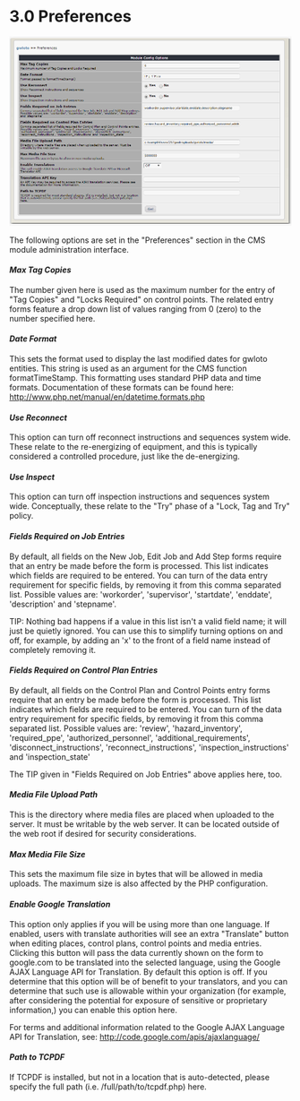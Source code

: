 # 3.0 Preferences

![](../assets/image002.png)

The following options are set in the "Preferences" section in the CMS module administration interface.

#### _**Max Tag Copies**_

The number given here is used as the maximum number for the entry of "Tag Copies" and "Locks Required" on control points. The related entry forms feature a drop down list of values ranging from 0 (zero) to the number specified here.

#### _**Date Format**_
This sets the format used to display the last modified dates for gwloto entities. This string is used as an argument for the CMS function formatTimeStamp. This formatting uses standard PHP data and time formats. Documentation of these formats can be found here:
http://www.php.net/manual/en/datetime.formats.php

#### _**Use Reconnect**_
This option can turn off reconnect instructions and sequences system wide. These relate to the re-energizing of equipment, and this is typically considered a controlled procedure, just like the de-energizing.

#### _**Use Inspect**_
This option can turn off inspection instructions and sequences system wide. Conceptually, these relate to the "Try" phase of a "Lock, Tag and Try" policy.

#### _**Fields Required on Job Entries**_
By default, all fields on the New Job, Edit Job and Add Step forms require that an entry be made before the form is processed. This list indicates which fields are required to be entered. You can turn of the data entry requirement for specific fields, by removing it from this comma separated list. Possible values are: 'workorder', 'supervisor', 'startdate', 'enddate', 'description' and 'stepname'.

TIP: Nothing bad happens if a value in this list isn't a valid field name; it will just be quietly ignored. You can use this to simplify turning options on and off, for example, by adding an 'x' to the front of a field name instead of completely removing it.

#### _**Fields Required on Control Plan Entries**_
By default, all fields on the Control Plan and Control Points entry forms require that an entry be made before the form is processed. This list indicates which fields are required to be entered. You can turn of the data entry requirement for specific fields, by removing it from this comma separated list. Possible values are: 'review', 'hazard_inventory', 'required_ppe', 'authorized_personnel', 'additional_requirements', 'disconnect_instructions', 'reconnect_instructions', 'inspection_instructions' and 'inspection_state'

The TIP given in "Fields Required on Job Entries" above applies here, too.

#### _**Media File Upload Path**_
This is the directory where media files are placed when uploaded to the server. It must be writable by the web server. It can be located outside of the web root if desired for security considerations.

#### _**Max Media File Size**_
This sets the maximum file size in bytes that will be allowed in media uploads. The maximum size is also affected by the PHP configuration.

#### _**Enable Google Translation**_
This option only applies if you will be using more than one language. If enabled, users with translate authorities will see an extra "Translate" button when editing places, control plans, control points and media entries. Clicking this button will pass the data currently shown on the form to google.com to be translated into the selected language, using the Google AJAX Language API for Translation. By default this option is off. If you determine that this option will be of benefit to your translators, and you can determine that such use is allowable within your organization (for example, after considering the potential for exposure of sensitive or proprietary information,) you can enable this option here.

For terms and additional information related to the Google AJAX Language API for Translation, see: http://code.google.com/apis/ajaxlanguage/

#### _**Path to TCPDF**_
If TCPDF is installed, but not in a location that is auto-detected, please specify the full path (i.e. /full/path/to/tcpdf.php) here.


